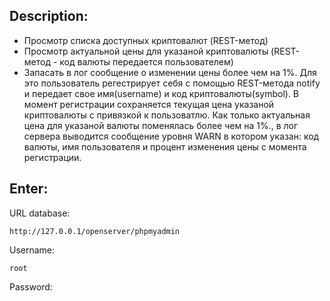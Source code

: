 Description:
---
- Просмотр списка доступных криптовалют (REST-метод)
- Просмотр актуальной цены для указаной криптовалюты 
(REST-метод - код валюты передается пользователем)
- Запасать в лог сообщение о изменении цены более чем на 1%. 
Для это пользователь регестрирует себя с помощью REST-метода notify 
и передает свое имя(username) и код криптовалюты(symbol). 
В момент регистрации cохраняется текущая цена указаной криптовалюты 
с привязкой к пользоватлю. Как только актуальная цена для указаной 
валюты поменялась более чем на 1%., в лог сервера выводится сообщение 
уровня WARN в котором указан: код валюты, имя пользователя 
и процент изменения цены с момента регистрации.

Enter: 
---
URL database:
``` 
http://127.0.0.1/openserver/phpmyadmin
```
Username:
```
root
```
Password:
```

```
